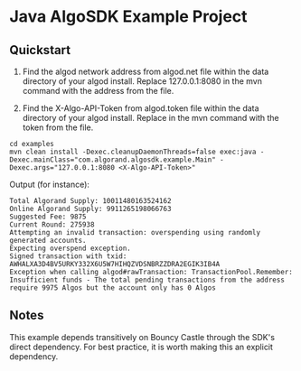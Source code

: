 
# Java AlgoSDK Example Project

## Quickstart

1. Find the algod network address from algod.net file within the data
   directory of your algod install. Replace 127.0.0.1:8080 in the mvn
   command with the address from the file.

2. Find the X-Algo-API-Token from algod.token file within the data
   directory of your algod install. Replace <X-Algo-API-Token> in the
   mvn command with the token from the file.

```
cd examples
mvn clean install -Dexec.cleanupDaemonThreads=false exec:java -Dexec.mainClass="com.algorand.algosdk.example.Main" -Dexec.args="127.0.0.1:8080 <X-Algo-API-Token>"
```
Output (for instance):
```
Total Algorand Supply: 10011480163524162
Online Algorand Supply: 9911265198066763
Suggested Fee: 9875
Current Round: 275938
Attempting an invalid transaction: overspending using randomly generated accounts.
Expecting overspend exception.
Signed transaction with txid: AWHALXA3D4BV5URKY332X6U5W7HIHQZVDSNBRZZDRA2EGIK3IB4A
Exception when calling algod#rawTransaction: TransactionPool.Remember: Insufficient funds - The total pending transactions from the address require 9975 Algos but the account only has 0 Algos
```

## Notes
This example depends transitively on Bouncy Castle through the SDK's direct dependency.
For best practice, it is worth making this an explicit dependency.
